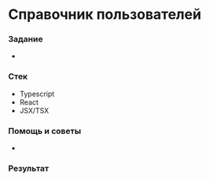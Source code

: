 # Справочник пользователей

### Задание

* 
### Стек

* Typescript
* React
* JSX/TSX

### Помощь и советы

* 
### Результат



